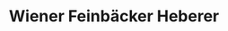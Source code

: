 ---
title: "Wiener Feinbäcker Heberer"
url: /sulzbach-taunus/wiener-feinbaecker-heberer/
shop: Bäckerei
---